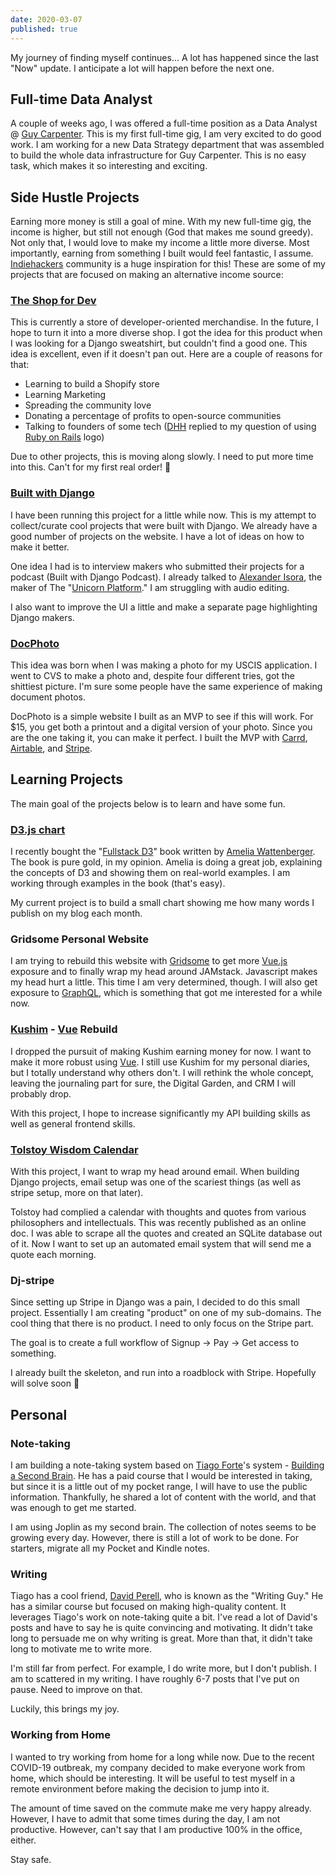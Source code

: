 ```yaml
---
date: 2020-03-07
published: true
---
```


My journey of finding myself continues... A lot has happened since the last "Now" update. I anticipate a lot will happen before the next one.



## Full-time Data Analyst

A couple of weeks ago, I was offered a full-time position as a Data Analyst @ [Guy Carpenter](http://www.guycarp.com/). This is my first full-time gig, I am very excited to do good work. I am working for a new Data Strategy department that was assembled to build the whole data infrastructure for Guy Carpenter. This is no easy task, which makes it so interesting and exciting.



## Side Hustle Projects

Earning more money is still a goal of mine. With my new full-time gig, the income is higher, but still not enough (God that makes me sound greedy). Not only that, I would love to make my income a little more diverse. Most importantly,  earning from something I built would feel fantastic, I assume. [Indiehackers](https://www.indiehackers.com/) community is a huge inspiration for this! These are some of my projects that are focused on making an alternative income source:



### [The Shop for Dev](theshop.dev)

This is currently a store of developer-oriented merchandise. In the future, I hope to turn it into a more diverse shop. I got the idea for this product when I was looking for a Django sweatshirt, but couldn't find a good one. This idea is excellent, even if it doesn't pan out. Here are a couple of reasons for that:

- Learning to build a Shopify store
- Learning Marketing
- Spreading the community love
- Donating a percentage of profits to open-source communities
- Talking to founders of some tech ([DHH](https://dhh.dk/) replied to my question of using [Ruby on Rails](https://rubyonrails.org) logo)

Due to other projects, this is moving along slowly. I need to put more time into this. Can't for my first real order! 🤞



### [Built with Django](builtwithdjango.com)

I have been running this project for a little while now. This is my attempt to collect/curate cool projects that were built with Django. We already have a good number of projects on the website. I have a lot of ideas on how to make it better.

One idea I had is to interview makers who submitted their projects for a podcast (Built with Django Podcast). I already talked to [Alexander Isora](https://isora.me/), the maker of The "[Unicorn Platform](https://unicornplatform.com/)." I am struggling with audio editing.

I also want to improve the UI a little and make a separate page highlighting Django makers.



### [DocPhoto](docphoto.carrd.co)

This idea was born when I was making a photo for my USCIS application. I went to CVS to make a photo and, despite four different tries, got the shittiest picture. I'm sure some people have the same experience of making document photos.

DocPhoto is a simple website I built as an MVP to see if this will work. For $15, you get both a printout and a digital version of your photo. Since you are the one taking it, you can make it perfect. I built the MVP with [Carrd](https://try.carrd.co/5s8p6c7k), [Airtable](https://airtable.com/), and [Stripe](https://stripe.com).



## Learning Projects

The main goal of the projects below is to learn and have some fun.



### [D3.js chart](https://github.com/rasulkireev/d3-published-words)

I recently bought the "[Fullstack D3](https://www.newline.co/books/fullstack-d3/changelog)" book written by [Amelia Wattenberger](https://wattenberger.com/). The book is pure gold, in my opinion. Amelia is doing a great job, explaining the concepts of D3 and showing them on real-world examples. I am working through examples in the book (that's easy).

My current project is to build a small chart showing me how many words I publish on my blog each month.



### Gridsome Personal Website

I am trying to rebuild this website with [Gridsome](https://gridsome.org/docs/) to get more [Vue.js](https://vuejs.org/) exposure and to finally wrap my head around JAMstack. Javascript makes my head hurt a little. This time I am very determined, though. I will also get exposure to [GraphQL](https://graphql.org/), which is something that got me interested for a while now.



### [Kushim](https://kushim.io) - [Vue](https://vuejs.org/) Rebuild

I dropped the pursuit of making Kushim earning money for now. I want to make it more robust using [Vue](https://vuejs.org/). I still use Kushim for my personal diaries, but I totally understand why others don't. I will rethink the whole concept, leaving the journaling part for sure, the Digital Garden, and CRM I will probably drop.

With this project, I hope to increase significantly my API building skills as well as general frontend skills.



### [Tolstoy Wisdom Calendar](https://tolstoy.rasulkireev.com/)

With this project, I want to wrap my head around email. When building Django projects, email setup was one of the scariest things (as well as stripe setup, more on that later).

Tolstoy had complied a calendar with thoughts and quotes from various philosophers and intellectuals. This was recently published as an online doc. I was able to scrape all the quotes and created an SQLite database out of it. Now I want to set up an automated email system that will send me a quote each morning.



### Dj-stripe

Since setting up Stripe in Django was a pain, I decided to do this small project. Essentially I am creating "product" on one of my sub-domains. The cool thing that there is no product. I need to only focus on the Stripe part.

The goal is to create a full workflow of Signup -> Pay -> Get access to something.

I already built the skeleton, and run into a roadblock with Stripe. Hopefully will solve soon 🤞



## Personal

### Note-taking

I am building a note-taking system based on [Tiago Forte](https://fortelabs.co/)'s system - [Building a Second Brain](https://www.buildingasecondbrain.com/). He has a paid course that I would be interested in taking, but since it is a little out of my pocket range, I will have to use the public information. Thankfully, he shared a lot of content with the world, and that was enough to get me started.

I am using Joplin as my second brain. The collection of notes seems to be growing every day. However, there is still a lot of work to be done. For starters, migrate all my Pocket and Kindle notes.

### Writing

Tiago has a cool friend, [David Perell](https://www.perell.com/start-here), who is known as the "Writing Guy." He has a similar course but focused on making high-quality content. It leverages Tiago's work on note-taking quite a bit. I've read a lot of David's posts and have to say he is quite convincing and motivating. It didn't take long to persuade me on why writing is great. More than that, it didn't take long to motivate me to write more.

I'm still far from perfect. For example, I do write more, but I don't publish. I am to scattered in my writing. I have roughly 6-7 posts that I've put on pause. Need to improve on that.

Luckily, this brings my joy.

### Working from Home

I wanted to try working from home for a long while now. Due to the recent COVID-19 outbreak, my company decided to make everyone work from home, which should be interesting. It will be useful to test myself in a remote environment before making the decision to jump into it.

The amount of time saved on the commute make me very happy already. However, I have to admit that some times during the day, I am not productive. However, can't say that I am productive 100% in the office, either.

Stay safe.